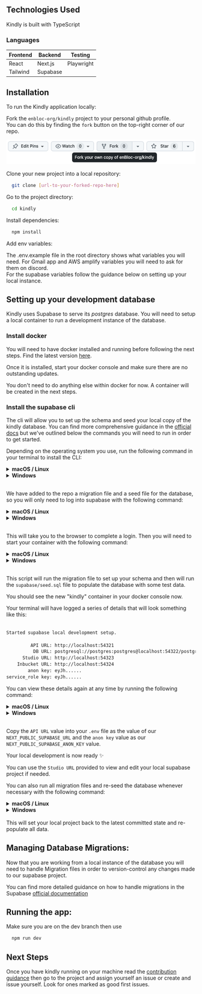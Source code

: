 ## Technologies Used
Kindly is built with TypeScript
### Languages 
| Frontend | Backend | Testing    |
| -------- | ------- | ---------- |
| React    | Next.js | Playwright|
| Tailwind | Supabase|            | 
 

## Installation

To run the Kindly application locally:

Fork the `enbloc-org/kindly` project to your personal github profile.  
You can do this by finding the `fork` button on the top-right corner of our repo.

![screenshot of fork button in github](./documentation_images/fork_repo.png)

Clone your new project into a local repository:

```bash
  git clone [url-to-your-forked-repo-here]
```

Go to the project directory:

```bash
  cd kindly
```

Install dependencies:

```bash
  npm install
```

Add env variables:

The .env.example file in the root directory shows what variables you will need. For Gmail app and AWS amplify variables you will need to ask for them on discord.  
For the supabase variables follow the guidance below on setting up your local instance.

## Setting up your development database

Kindly uses Supabase to serve its _postgres_ database. You will need to setup a local container to run a development instance of the database.

### Install docker
You will need to have docker installed and running before following the next steps. Find the latest version [here](https://www.docker.com/products/docker-desktop/).

Once it is installed, start your docker console and make sure there are no outstanding updates. 

You don't need to do anything else within docker for now. A container will be created in the next steps.

### Install the supabase cli
The cli will allow you to set up the schema and seed your local copy of the kindly database. You can find more comprehensive guidance in the [official docs](https://supabase.com/docs/guides/cli/getting-started) but we've outlined below the commands you will need to run in order to get started.

Depending on the operating system you use, run the following command in your terminal to install the CLI:

<details>
<summary><strong>macOS / Linux</strong></summary>

```bash
brew install supabase/tap/supabase
```

</details>

<details>
<summary><strong>Windows</strong></summary>

```bash
npm install -g supabase-cli
```

</details>
<br/>

We have added to the repo a migration file and a seed file for the database, so you will only need to log into supabase with the following command:

<details>
<summary><strong>macOS / Linux</strong></summary>

```bash
supabase login
```

</details>

<details>
<summary><strong>Windows</strong></summary>

```bash
npx supabase login
```

</details>
<br/>

This will take you to the browser to complete a login. Then you will need to start your container with the following command:

<details>
<summary><strong>macOS / Linux</strong></summary>

```bash
supabase start
```

</details>

<details>
<summary><strong>Windows</strong></summary>

```bash
npx supabase start
```

 </details>
 <br/>

This script will run the migration file to set up your schema and then will run the `supabase/seed.sql` file to populate the database with some test data.

You should see the new "kindly" container in your docker console now.

Your terminal will have logged a series of details that will look something like this:

```bash

Started supabase local development setup.

         API URL: http://localhost:54321
          DB URL: postgresql://postgres:postgres@localhost:54322/postgres
      Studio URL: http://localhost:54323
    Inbucket URL: http://localhost:54324
        anon key: eyJh......
service_role key: eyJh......

```
You can view these details again at any time by running the following command:

<details>
<summary><strong>macOS / Linux</strong></summary>
```bash
supabase status
```
</details>

<details>
<summary><strong>Windows</strong></summary>

```bash
npx supabase status
```

 </details>
 <br/>

Copy the `API URL` value into your `.env` file as the value of our `NEXT_PUBLIC_SUPABASE_URL` and the `anon key` value as our `NEXT_PUBLIC_SUPABASE_ANON_KEY` value.

Your local development is now ready ✨

You can use the `Studio URL` provided to view and edit your local supabase project if needed.

You can also run all migration files and re-seed the database whenever necessary with the following command:
<details>
<summary><strong>macOS / Linux</strong></summary>
```bash
supabase db reset
```
</details>

<details>
<summary><strong>Windows</strong></summary>

```bash
npx supabase db reset
```

 </details>
 <br/>
This will set your local project back to the latest committed state and re-populate all data.

## Managing Database Migrations:

Now that you are working from a local instance of the database you will need to handle Migration files in order to version-control any changes made to our supabase project.

You can find more detailed guidance on how to handle migrations in the Supabase [official documentation](https://supabase.com/docs/guides/cli/managing-environments?queryGroups=environment&environment=staging#auto-schema-diff)

## Running the app:

Make sure you are on the dev branch then use

```bash
  npm run dev
```
## Next Steps

Once you have kindly running on your machine read the [contribution guidance](CONTRIBUTING.md)
then go to the project and assign yourself an issue or create and issue yourself. Look for ones marked as good first issues.